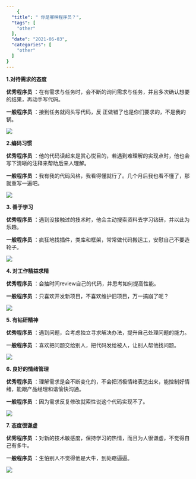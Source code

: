 ```yaml
---
    {
  "title": " 你是哪种程序员？",
  "tags": [
    "other"
  ],
  "date": "2021-06-03",
  "categories": [
    "other"
  ]
}
---
```

    
**1.对待需求的态度**

**优秀程序员** ：在有需求与任务时，会不断的询问需求与任务，并且多次确认想要的结果，再动手写代码。

**一般程序员** ：接到任务就闷头写代码，反
正做错了也是你们要求的，不是我的锅。

![](/images/__640.jpeg)

**2.编码习惯**

**优秀程序员** ：他的代码读起来是赏心悦目的，若遇到难理解的实现点时，他也会写下清晰的注释来帮助后来人理解。

**一般程序员** ：我有我的代码风格，我看得懂就行了。几个月后我也看不懂了，那就重写一遍吧。

![](/images/___640.jpeg)

**3. 善于学习**

**优秀程序员** ：遇到没接触过的技术时，他会主动搜索资料去学习钻研，并以此为乐趣。

**一般程序员** ：疯狂地找插件，类库和框架，常常做代码搬运工，安慰自己不要造轮子。

![](/images/____640.jpeg)

**4. 对工作精益求精**

**优秀程序员** ：会抽时间review自己的代码，并思考如何提高性能。

**一般程序员** ：只喜欢开发新项目，不喜欢维护旧项目，万一搞崩了呢？

![](/images/_____640.jpeg)

**5. 有钻研精神**

**优秀程序员** ：遇到问题，会考虑独立寻求解决办法，提升自己处理问题的能力。

**一般程序员** ：喜欢把问题交给别人，把代码发给被人，让别人帮他找问题。

![](/images/______640.jpeg)

**6. 良好的情绪管理**

**优秀程序员** ：理解需求是会不断变化的，不会把消极情绪表达出来，能控制好情绪，能跟产品经理和谐愉快沟通。

**一般程序员** ：因为需求反复修改就索性说这个代码实现不了。

![](/images/_______640.jpeg)

**7. 态度很谦虚**

**优秀程序员** ：对新的技术敏感度，保持学习的热情，而且为人很谦虚，不觉得自己有多牛。

**一般程序员** ：生怕别人不觉得他是大牛，到处瞎逼逼。

![](/images/________640.jpeg)

